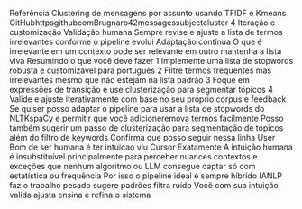 Referência
Clustering de mensagens por assunto usando TFIDF e Kmeans GitHubhttpsgithubcomBrugnaro42messagessubjectcluster
 4 Iteração e customização
 Validação humana Sempre revise e ajuste a lista de termos irrelevantes conforme o pipeline evolui
 Adaptação contínua O que é irrelevante em um contexto pode ser relevante em outro  mantenha a lista viva
 Resumindo o que você deve fazer
1 Implemente uma lista de stopwords robusta e customizável para português
2 Filtre termos frequentes mas irrelevantes mesmo que não estejam na lista padrão
3 Foque em expressões de transição e use clusterização para segmentar tópicos
4 Valide e ajuste iterativamente com base no seu próprio corpus e feedback
Se quiser posso adaptar o pipeline para usar a lista de stopwords do NLTKspaCy e permitir que você adicioneremova termos facilmente
Posso também sugerir um passo de clusterização para segmentação de tópicos além do filtro de keywords
Confirma que posso seguir nessa linha
User
Bom de ser humana é ter intuicao viu
Cursor
Exatamente
A intuição humana é insubstituível  principalmente para perceber nuances contextos e exceções que nenhum algoritmo ou LLM consegue captar só com estatística ou frequência
Por isso o pipeline ideal é sempre híbrido
 IANLP faz o trabalho pesado sugere padrões filtra ruído
 Você com sua intuição valida ajusta ensina e refina o sistema